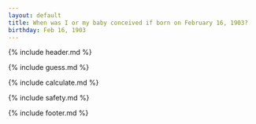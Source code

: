 ```yaml
---
layout: default
title: When was I or my baby conceived if born on February 16, 1903?
birthday: Feb 16, 1903
---
```


{% include header.md %}

{% include guess.md %}

{% include calculate.md %}

{% include safety.md %}

{% include footer.md %}



